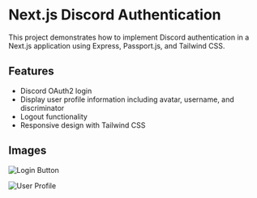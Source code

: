 # Next.js Discord Authentication

This project demonstrates how to implement Discord authentication in a Next.js application using Express, Passport.js, and Tailwind CSS.

## Features

- Discord OAuth2 login
- Display user profile information including avatar, username, and discriminator
- Logout functionality
- Responsive design with Tailwind CSS

## Images

![Login Button](https://cdn.discordapp.com/attachments/1235662281459892254/1246798559861411840/image.png?ex=665db325&is=665c61a5&hm=436879023d26afe18ade5172e028a8be73c0752731feda31a6a43b64be78db18&)

![User Profile](https://cdn.discordapp.com/attachments/1235662281459892254/1246798654489100338/image.png?ex=665db33b&is=665c61bb&hm=5a0b5dcba14a66cdaeadba34e89abd1c192cffd343e3e3bf8e69eaec849d4e8c&)
